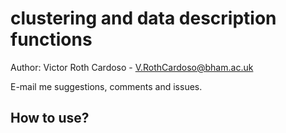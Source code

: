 # clustering and data description functions

Author: Victor Roth Cardoso - V.RothCardoso@bham.ac.uk

E-mail me suggestions, comments and issues.

## How to use?

